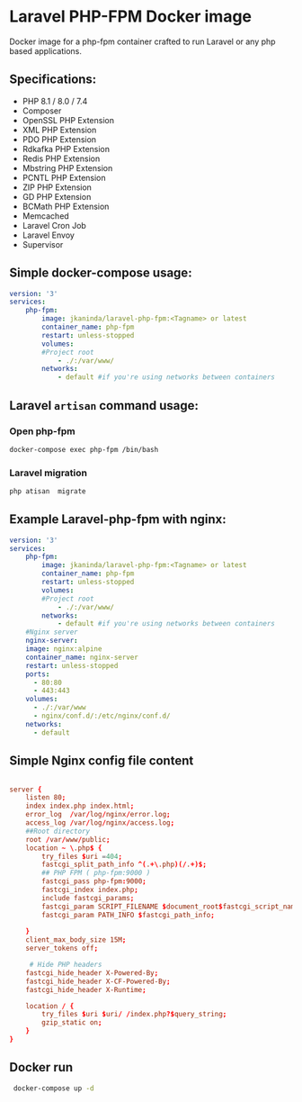 # Laravel PHP-FPM Docker image

Docker image for a php-fpm container crafted to run Laravel or any php based applications.

## Specifications:

* PHP 8.1 / 8.0 / 7.4
* Composer
* OpenSSL PHP Extension
* XML PHP Extension
* PDO PHP Extension
* Rdkafka PHP Extension
* Redis PHP Extension
* Mbstring PHP Extension
* PCNTL PHP Extension
* ZIP PHP Extension
* GD PHP Extension
* BCMath PHP Extension
* Memcached
* Laravel Cron Job
* Laravel Envoy
* Supervisor

## Simple docker-compose usage:

```yml
version: '3'
services:
    php-fpm:
        image: jkaninda/laravel-php-fpm:<Tagname> or latest
        container_name: php-fpm
        restart: unless-stopped      
        volumes:
        #Project root
            - ./:/var/www/
        networks:
            - default #if you're using networks between containers

```
## Laravel `artisan` command usage:
### Open php-fpm
```bash
docker-compose exec php-fpm /bin/bash

```

### Laravel migration
```bash
php atisan  migrate

```
## Example Laravel-php-fpm with nginx:
```yml
version: '3'
services:
    php-fpm:
        image: jkaninda/laravel-php-fpm:<Tagname> or latest
        container_name: php-fpm
        restart: unless-stopped      
        volumes:
        #Project root
            - ./:/var/www/
        networks:
            - default #if you're using networks between containers
    #Nginx server
    nginx-server:
    image: nginx:alpine
    container_name: nginx-server
    restart: unless-stopped
    ports:
      - 80:80
      - 443:443
    volumes:
      - ./:/var/www
      - nginx/conf.d/:/etc/nginx/conf.d/
    networks:
      - default

```
## Simple Nginx config file content

```conf

server {
    listen 80;
    index index.php index.html;
    error_log  /var/log/nginx/error.log;
    access_log /var/log/nginx/access.log;
    ##Root directory
    root /var/www/public;
    location ~ \.php$ {
        try_files $uri =404;
        fastcgi_split_path_info ^(.+\.php)(/.+)$;
        ## PHP FPM ( php-fpm:9000 )
        fastcgi_pass php-fpm:9000;
        fastcgi_index index.php;
        include fastcgi_params;
        fastcgi_param SCRIPT_FILENAME $document_root$fastcgi_script_name;
        fastcgi_param PATH_INFO $fastcgi_path_info;
        
    }
    client_max_body_size 15M;
    server_tokens off;

     # Hide PHP headers 
    fastcgi_hide_header X-Powered-By; 
    fastcgi_hide_header X-CF-Powered-By;
    fastcgi_hide_header X-Runtime;

    location / {
        try_files $uri $uri/ /index.php?$query_string;
        gzip_static on;
    }
}

```
## Docker run
```bash
 docker-compose up -d

``` 

